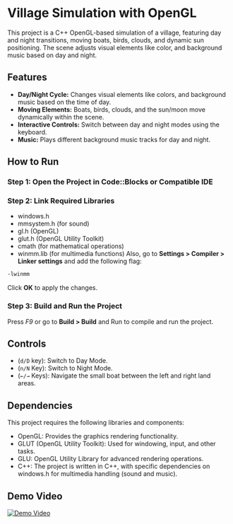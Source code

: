 # Village Simulation with OpenGL

This project is a C++ OpenGL-based simulation of a village, featuring day and night transitions, moving boats, birds, clouds,  and dynamic sun positioning. The scene adjusts visual elements like color, and background music based on day and night.

## Features

- **Day/Night Cycle:** Changes visual elements like colors, and background music based on the time of day.
- **Moving Elements:** Boats, birds, clouds, and the sun/moon move dynamically within the scene.
- **Interactive Controls:** Switch between day and night modes using the keyboard.
- **Music:** Plays different background music tracks for day and night.

## How to Run

### Step 1: Open the Project in Code::Blocks or Compatible IDE
### Step 2: Link Required Libraries
- windows.h
- mmsystem.h (for sound)
- gl.h (OpenGL)
- glut.h (OpenGL Utility Toolkit)
- cmath (for mathematical operations)
- winmm.lib (for multimedia functions)
Also, go to **Settings > Compiler > Linker settings** and add the following flag:
```bash
-lwinmm
```
Click **OK** to apply the changes.


### Step 3: Build and Run the Project
Press *F9* or go to **Build > Build** and Run to compile and run the project.

## Controls
- (`d/D` key): Switch to Day Mode.
- (`n/N` Key): Switch to Night Mode.
- (`←/→` Keys): Navigate the small boat between the left and right land areas.

## Dependencies
This project requires the following libraries and components:

- OpenGL: Provides the graphics rendering functionality.
- GLUT (OpenGL Utility Toolkit): Used for windowing, input, and other tasks.
- GLU: OpenGL Utility Library for advanced rendering operations.
- C++: The project is written in C++, with specific dependencies on windows.h for multimedia handling (sound and music).

## Demo Video
[![Demo Video](https://img.youtube.com/vi/zhH2A8dBz9M/0.jpg)](https://www.youtube.com/watch?v=zhH2A8dBz9M)







